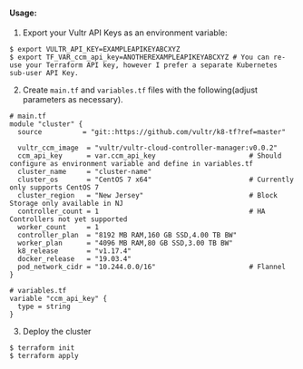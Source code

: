 #### Usage:
1. Export your Vultr API Keys as an environment variable:
```
$ export VULTR_API_KEY=EXAMPLEAPIKEYABCXYZ
$ export TF_VAR_ccm_api_key=ANOTHEREXAMPLEAPIKEYABCXYZ # You can re-use your Terraform API key, however I prefer a separate Kubernetes sub-user API Key.
```
2. Create `main.tf` and `variables.tf` files with the following(adjust parameters as necessary). 
```
# main.tf
module "cluster" {
  source          = "git::https://github.com/vultr/k8-tf?ref=master"

  vultr_ccm_image  = "vultr/vultr-cloud-controller-manager:v0.0.2"
  ccm_api_key      = var.ccm_api_key                       # Should configure as environment variable and define in variables.tf
  cluster_name     = "cluster-name"
  cluster_os       = "CentOS 7 x64"                        # Currently only supports CentOS 7
  cluster_region   = "New Jersey"                          # Block Storage only available in NJ
  controller_count = 1                                     # HA Controllers not yet supported
  worker_count     = 1
  controller_plan  = "8192 MB RAM,160 GB SSD,4.00 TB BW"
  worker_plan      = "4096 MB RAM,80 GB SSD,3.00 TB BW"
  k8_release       = "v1.17.4"
  docker_release   = "19.03.4"
  pod_network_cidr = "10.244.0.0/16"                       # Flannel 
}

# variables.tf
variable "ccm_api_key" {
  type = string
}
```
3. Deploy the cluster
```
$ terraform init
$ terraform apply
```


                
